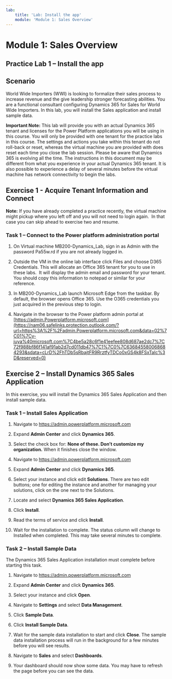 ```yaml
---
lab:
    title: 'Lab: Install the app'
    module: 'Module 1: Sales Overview'
---
```



Module 1: Sales Overview
========================

## Practice Lab 1 – Install the app

Scenario
--------

World Wide Importers (WWI) is looking to formalize their sales process to
increase revenue and the give leadership stronger forecasting abilities. You are
a functional consultant configuring Dynamics 365 for Sales for World Wide
Importers. In this lab, you will install the Sales application and install
sample data.

**Important Note:** This lab will provide you with an actual Dynamics 365 tenant
and licenses for the Power Platform applications you will be using in this
course. You will only be provided with one tenant for the practice labs in this
course. The settings and actions you take within this tenant do not roll-back or
reset, whereas the virtual machine you are provided with does reset each time
you close the lab session. Please be aware that Dynamics 365 is evolving all the time. The
instructions in this document may be different from what you experience in your
actual Dynamics 365 tenant. It is also possible to experience a delay of several
minutes before the virtual machine has network connectivity to begin the labs.

Exercise 1 - Acquire Tenant Information and Connect
---------------------------------------------------

**Note:** If you have already completed a practice recently, the virtual machine
might pickup where you left off and you will not need to login again.  In that
case you can skip ahead to exercise two and resume.

### Task 1 – Connect to the Power platform administration portal

1.  On Virtual machine MB200-Dynamics_Lab, sign in as Admin with the password
    Pa55w.rd if you are not already logged in.

2.  Outside the VM in the online lab interface click Files and choose D365
    Credentials. This will allocate an Office 365 tenant for you to use in these
    labs.  It will display the admin email and password for your tenant.  You
    should copy this information to notepad or similar for your reference.

3.  In MB200-Dynamics_Lab launch Microsoft Edge from the taskbar. By default,
    the browser opens Office 365. Use the O365 credentials you just acquired in
    the previous step to login.

4.  Navigate in the browser to the Power platform admin portal at
    [https://admin.Powerplatform.microsoft.com](https://nam06.safelinks.protection.outlook.com/?url=https%3A%2F%2Fadmin.Powerplatform.microsoft.com&data=02%7C01%7Cv-juya%40microsoft.com%7C4be5a28c6f1e41eefee808d687ae2dc7%7C72f988bf86f141af91ab2d7cd011db47%7C1%7C0%7C636845580068684293&sdata=cLrD%2FhTDb5sRbajtFR9RrztfyTDCo0xGS4k8FSxTaIc%3D&reserved=0)

Exercise 2 – Install Dynamics 365 Sales Application
---------------------------------------------------

In this exercise, you will install the Dynamics 365 Sales Application and then
install sample data.

### Task 1 – Install Sales Application

1.  Navigate to <https://admin.powerplatform.microsoft.com>

2.  Expand **Admin Center** and click **Dynamics 365**.

3.  Select the check box for: **None of these. Don’t customize my
    organization.** When it finishes close the window.

4.  Navigate to <https://admin.powerplatform.microsoft.com>

5.  Expand **Admin Center** and click **Dynamics 365**.

6.  Select your instance and click edit **Solutions**. There are two edit
    buttons; one for editing the instance and another for managing your
    solutions, click on the one next to the Solutions.

7.  Locate and select **Dynamics 365 Sales Application**.

8.  Click **Install**.

9.  Read the terms of service and click **Install**.

10. Wait for the installation to complete. The status column will change to
    Installed when completed. This may take several minutes to complete.

### Task 2 – Install Sample Data

The Dynamics 365 Sales Application installation must complete before starting
this task.

1.  Navigate to <https://admin.powerplatform.microsoft.com>

2.  Expand **Admin Center** and click **Dynamics 365**.

3.  Select your instance and click **Open**.

4.  Navigate to **Settings** and select **Data Management**.

5.  Click **Sample Data**.

6.  Click **Install Sample Data**.

7.  Wait for the sample data installation to start and click **Close**. The
    sample data installation process will run in the background for a few
    minutes before you will see results.

8.  Navigate to **Sales** and select **Dashboards**.

9.  Your dashboard should now show some data. You may have to refresh the page
    before you can see the data.
